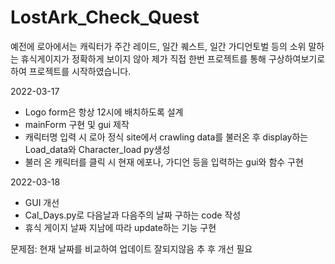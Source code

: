 # LostArk_Check_Quest
예전에 로아에서는 캐릭터가 주간 레이드, 일간 퀘스트, 일간 가디언토벌 등의 소위 말하는 휴식게이지가 정확하게 보이지 않아
제가 직접 한번 프로젝트를 통해 구상하여보기로 하여 프로젝트를 시작하였습니다.

2022-03-17
- Logo form은 항상 12시에 배치하도록 설계
- mainForm 구현 및 gui 제작
- 캐릭터명 입력 시 로아 정식 site에서 crawling data를 불러온 후 display하는 Load_data와 Character_load py생성
- 불러 온 캐릭터를 클릭 시 현재 에포나, 가디언 등을 입력하는 gui와 함수 구현

2022-03-18
- GUI 개선
- Cal_Days.py로 다음날과 다음주의 날짜 구하는 code 작성
- 휴식 게이지 날짜 지남에 따라 update하는 기능 구현 

문제점: 현재 날짜를 비교하여 업데이트 잘되지않음 추 후 개선 필요